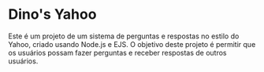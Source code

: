 # Dino's Yahoo
Este é um projeto de um sistema de perguntas e respostas no estilo do Yahoo, criado usando Node.js e EJS. O objetivo deste projeto é permitir que os usuários possam fazer perguntas e receber respostas de outros usuários. 